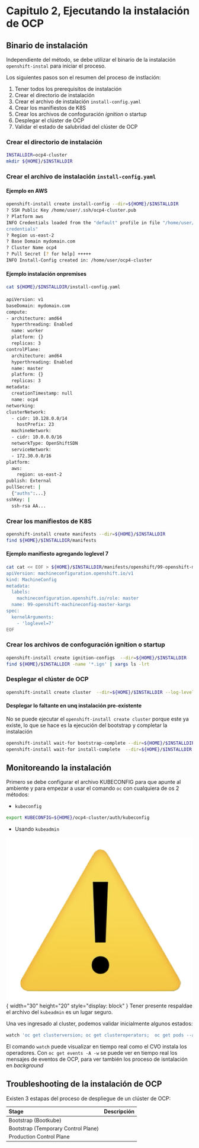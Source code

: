 # Capitulo 2, Ejecutando la instalación de OCP

## Binario de instalación

Independiente del método, se debe utilizar el binario de la instalación `openshift-instal` para iniciar el proceso.

Los siguientes pasos son el resumen del proceso de instlación:

1. Tener todos los prerequisitos de instalación
2. Crear el directorio de instalación
3. Crear el archivo de instalación `install-config.yaml`
4. Crear los manifiestos de K8S
5. Crear los archivos de confoguración *ignition* o startup
6. Desplegar el clúster de OCP
7. Validar el estado de salubridad del clúster de OCP

### Crear el directorio de instalación

```bash
INSTALLDIR=ocp4-cluster
mkdir ${HOME}/$INSTALLDIR
```

### Crear el archivo de instalación `install-config.yaml` 

#### Ejemplo en AWS
```bash
openshift-install create install-config --dir=${HOME}/$INSTALLDIR
? SSH Public Key /home/user/.ssh/ocp4-cluster.pub
? Platform aws
INFO Credentials loaded from the "default" profile in file "/home/user/.aws/
credentials"
? Region us-east-2
? Base Domain mydomain.com
? Cluster Name ocp4
? Pull Secret [? for help] +++++
INFO Install-Config created in: /home/user/ocp4-cluster
```
#### Ejemplo instalación onpremises

```bash
cat ${HOME}/$INSTALLDIR/install-config.yaml

apiVersion: v1
baseDomain: mydomain.com
compute:
- architecture: amd64
  hyperthreading: Enabled
  name: worker
  platform: {}
  replicas: 3
controlPlane:
  architecture: amd64
  hyperthreading: Enabled
  name: master
  platform: {}
  replicas: 3
metadata:
  creationTimestamp: null
  name: ocp4
networking:
clusterNetwork:
  - cidr: 10.128.0.0/14
    hostPrefix: 23
  machineNetwork:
  - cidr: 10.0.0.0/16
  networkType: OpenShiftSDN
  serviceNetwork:
  - 172.30.0.0/16
platform:
  aws:
    region: us-east-2
publish: External
pullSecret: |
  {"auths":...}
sshKey: |
  ssh-rsa AA...
```

### Crear los manifiestos de K8S

```bash
openshift-install create manifests --dir=${HOME}/$INSTALLDIR
find ${HOME}/$INSTALLDIR/manifests
```

#### Ejemplo manifiesto agregando loglevel 7

```bash
cat cat << EOF > ${HOME}/$INSTALLDIR/manifests/openshift/99-openshift-machineconfig-master-kargs.yaml
apiVersion: machineconfiguration.openshift.io/v1
kind: MachineConfig
metadata:
  labels:
    machineconfiguration.openshift.io/role: master
  name: 99-openshift-machineconfig-master-kargs
spec:
  kernelArguments:
    - 'loglevel=7'
EOF
```

### Crear los archivos de confoguración ignition o startup

```bash
openshift-install create ignition-configs  --dir=${HOME}/$INSTALLDIR
find ${HOME}/$INSTALLDIR -name '*.ign' | xargs ls -lrt
```

### Desplegar el clúster de OCP

```bash
openshift-install create cluster  --dir=${HOME}/$INSTALLDIR --log-level=debug
```

#### Desplegar lo faltante en unq instalación pre-existente

No se puede ejecutar el `openshift-install create cluster` porque este ya existe, lo que se hace es la ejecución del bootstrap y completar la instalación

```bash
openshift-install wait-for bootstrap-complete --dir=${HOME}/$INSTALLDIR --log-level=debug
openshift-install wait-for install-complete  --dir=${HOME}/$INSTALLDIR --log-level=debug
```

## Monitoreando la instalación

Primero se debe configurar el archivo KUBECONFIG para que apunte al ambiente y para empezar a usar el comando `oc` con cualquiera de os 2 métodos:

- `kubeconfig`

```bash
export KUBECONFIG=${HOME}/ocp4-cluster/auth/kubeconfig
```
- Usando `kubeadmin`

![warning kubeadmin](../../images/warning.png){ width="30" height="20" style="display: block" }
Tener presente respaldae el archivo del `kubeadmin` es un lugar seguro.

Una ves ingresado al cluster, podemos validar inicialmente algunos estados:

```bash
watch 'oc get clusterversion; oc get clusteroperators;  oc get pods --all-namespaces | grep -v -E "Running|Completed"; oc get nodes'
```

El comando `watch` puede visualizar en tiempo real  como el CVO instala los operadores. Con `oc get events -A -w` se puede ver en tiempo real los mensajes de eventos de OCP, para ver también los proceso de isntalación en *background*

## Troubleshooting de la instalación de OCP

Existen 3 estapas del proceso de despliegue de un clúster de OCP:

| Stage | Descripción |
|:------|:------------|
| Bootstrap (Bootkube) |
| Bootstrap (Temporary Control Plane) |
| Production Control Plane |